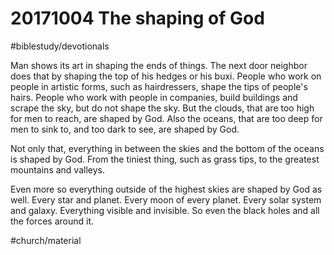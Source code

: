 # 20171004 The shaping of God
#biblestudy/devotionals

Man shows its art in shaping the ends of things. The next door neighbor does that by shaping the top of his hedges or his buxi. 
People who work on people in artistic forms, such as hairdressers, shape the tips of people's hairs. 
People who work with people in companies, build buildings and scrape the sky, but do not shape the sky. 
But the clouds, that are too high for men to reach, are shaped by God. 
Also the oceans, that are too deep for men to sink to, and too dark to see, are shaped by God. 

Not only that, everything in between the skies and the bottom of the oceans is shaped by God. From the tiniest thing, such as grass tips, to the greatest mountains and valleys.

Even more so everything outside of the highest skies are shaped by God as well. Every star and planet. Every moon of every planet.
Every solar system and galaxy. 
Everything visible and invisible. So even the black holes and all the forces around it. 

#church/material